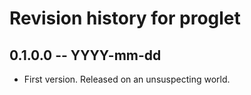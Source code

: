 # Revision history for proglet

## 0.1.0.0 -- YYYY-mm-dd

* First version. Released on an unsuspecting world.
